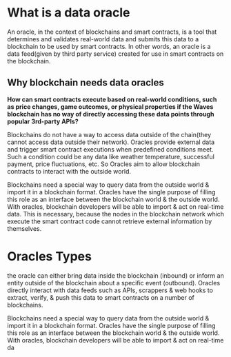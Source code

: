 # What is a data oracle
An oracle, in the context of blockchains and smart contracts, is a tool that determines and validates real-world data and submits this data to a blockchain to be used by smart contracts. In other words, an oracle is a data feed(given by third party service) created for use in smart contracts on the blockchain.

## Why blockchain needs data oracles
**How can smart contracts execute based on real-world conditions, such as price changes, game outcomes, or physical properties if the Waves blockchain has no way of directly accessing these data points through popular 3rd-party APIs?**

Blockchains do not have a way to access data outside of the chain(they cannot access data outside their network). Oracles provide external data and trigger smart contract executions when predefined conditions meet. Such a condition could be any data like weather temperature, successful payment, price fluctuations, etc. So Oracles aim to allow blockchain contracts to interact with the outside world.

Blockchains need a special way to query data from the outside world & import it in a blockchain format. Oracles have the single purpose of filling this role as an interface between the blockchain world & the outside world. With oracles, blockchain developers will be able to import & act on real-time data. This is necessary, because the nodes in the blockchain network which execute the smart contract code cannot retrieve external information by themselves.


# Oracles Types
the oracle can either bring data inside the blockchain (inbound) or inform an entity outside of the blockchain about a specific event (outbound). Oracles directly interact with data feeds such as APIs, scrappers & web hooks to extract, verify, & push this data to smart contracts on a number of blockchains.


Blockchains need a special way to query data from the outside world & import it in a blockchain format. Oracles have the single purpose of filling this role as an interface between the blockchain world & the outside world. With oracles, blockchain developers will be able to import & act on real-time da 